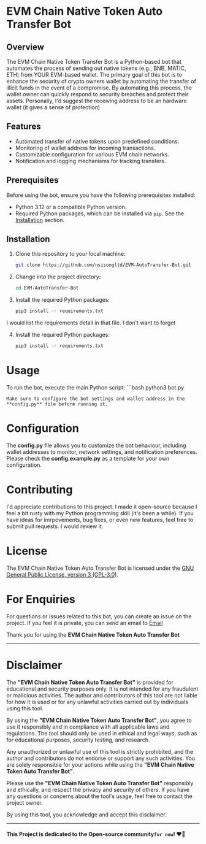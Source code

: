 # EVM Chain Native Token Auto Transfer Bot

## Overview

The EVM Chain Native Token Transfer Bot is a Python-based bot that automates the process of sending out native tokens (e.g., BNB, MATIC, ETH) from YOUR EVM-based wallet. The primary goal of this bot is to enhance the security of crypto owners wallet by automating the transfer of illicit funds in the event of a compromise. By automating this process, the wallet owner can quickly respond to security breaches and protect their assets. Personally, I'd suggest the receiving address to be an hardware wallet (it gives a sense of protection)

## Features

- Automated transfer of native tokens upon predefined conditions.
- Monitoring of wallet address for incoming transactions.
- Customizable configuration for various EVM chain networks.
- Notification and logging mechanisms for tracking transfers.

## Prerequisites

Before using the bot, ensure you have the following prerequisites installed:

- Python 3.12 or a compatible Python version.
- Required Python packages, which can be installed via `pip`. See the [Installation](#installation) section.

## Installation

1. Clone this repository to your local machine:

   ```bash
   git clone https://github.com/nsisongltd/EVM-AutoTransfer-Bot.git

2. Change into the project directory:

   ```bash
   cd EVM-AutoTransfer-Bot

3. Install the required Python packages:

   ```bash
   pip3 install -r requirements.txt

I would list the requirements detail in that file.  I don't want to forget

4. Install the required Python packages:

   ```bash
   pip3 install -r requirements.txt


# Usage

To run the bot, execute the main Python script:
    ```bash
    python3 bot.py

    Make sure to configure the bot settings and wallet address in the **config.py** file before running it.


# Configuration

The **config.py** file allows you to customize the bot behaviour, including wallet addresses to monitor, network settings, and notification preferences. Please check the **config.example.py** as a template for your own configuration.

# Contributing 

I'd appreciate contributions to this project. I made it open-source because I feel a bit rusty with my Python programming skill (it's been a while). If you have ideas for imrpovements, bug fixes, or even new features, feel free to submit pull requests. I would review it.

# License

The EVM Chain Native Token Auto Transfer Bot is licensed under the [GNU General Public License, version 3 (GPL-3.0)](https://www.gnu.org/licenses/gpl-3.0.html).

# For Enquiries

For questions or issues related to this bot, you can create an issue on the project. If you feel it is private, you can send an email to [Email](mailto:ei@nsisong.com)

Thank you for using the **EVM Chain Native Token Auto Transfer Bot**


<hr>

# Disclaimer 

The **"EVM Chain Native Token Auto Transfer Bot"** is provided for educational and security purposes only. It is not intended for any fraudulent or malicious activities. The author and contributors of this tool are not liable for how it is used or for any unlawful activities carried out by individuals using this tool.

By using the **"EVM Chain Native Token Auto Transfer Bot"**, you agree to use it responsibly and in compliance with all applicable laws and regulations. The tool should only be used in ethical and legal ways, such as for educational purposes, security testing, and research.

Any unauthorized or unlawful use of this tool is strictly prohibited, and the author and contributors do not endorse or support any such activities. You are solely responsible for your actions while using the **"EVM Chain Native Token Auto Transfer Bot"**.

Please use the **"EVM Chain Native Token Auto Transfer Bot"** responsibly and ethically, and respect the privacy and security of others. If you have any questions or concerns about the tool's usage, feel free to contact the project owner.

By using this tool, you acknowledge and accept this disclaimer.

<hr>


#### This Project is dedicated to the Open-source community`for now`! ❤️🌹